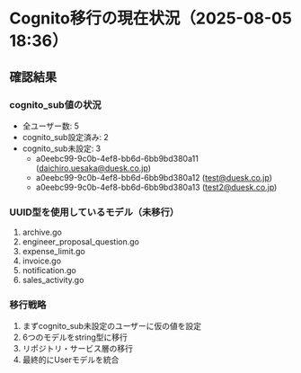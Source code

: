# Cognito移行の現在状況（2025-08-05 18:36）

## 確認結果

### cognito_sub値の状況
- 全ユーザー数: 5
- cognito_sub設定済み: 2
- cognito_sub未設定: 3
  - a0eebc99-9c0b-4ef8-bb6d-6bb9bd380a11 (daichiro.uesaka@duesk.co.jp)
  - a0eebc99-9c0b-4ef8-bb6d-6bb9bd380a12 (test@duesk.co.jp)
  - a0eebc99-9c0b-4ef8-bb6d-6bb9bd380a13 (test2@duesk.co.jp)

### UUID型を使用しているモデル（未移行）
1. archive.go
2. engineer_proposal_question.go
3. expense_limit.go
4. invoice.go
5. notification.go
6. sales_activity.go

### 移行戦略
1. まずcognito_sub未設定のユーザーに仮の値を設定
2. 6つのモデルをstring型に移行
3. リポジトリ・サービス層の移行
4. 最終的にUserモデルを統合